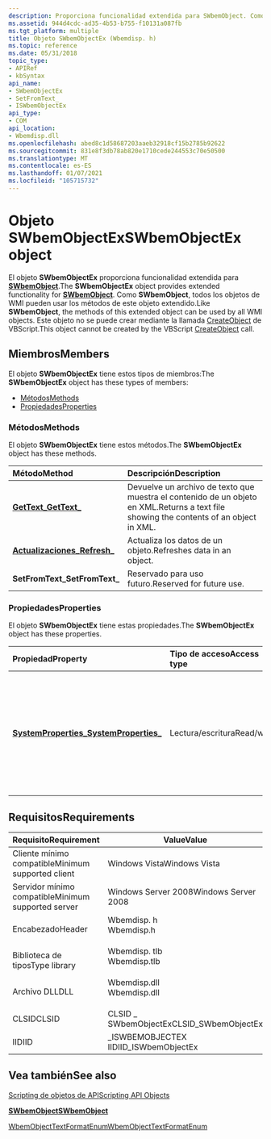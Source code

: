 ```yaml
---
description: Proporciona funcionalidad extendida para SWbemObject. Como SWbemObject, todos los objetos de WMI pueden usar los métodos de este objeto extendido.
ms.assetid: 944d4cdc-ad35-4b53-b755-f10131a087fb
ms.tgt_platform: multiple
title: Objeto SWbemObjectEx (Wbemdisp. h)
ms.topic: reference
ms.date: 05/31/2018
topic_type:
- APIRef
- kbSyntax
api_name:
- SWbemObjectEx
- SetFromText_
- ISWbemObjectEx
api_type:
- COM
api_location:
- Wbemdisp.dll
ms.openlocfilehash: abed8c1d58687203aaeb32918cf15b2785b92622
ms.sourcegitcommit: 831e8f3db78ab820e1710cede244553c70e50500
ms.translationtype: MT
ms.contentlocale: es-ES
ms.lasthandoff: 01/07/2021
ms.locfileid: "105715732"
---
```

# <a name="swbemobjectex-object"></a><span data-ttu-id="02b99-104">Objeto SWbemObjectEx</span><span class="sxs-lookup"><span data-stu-id="02b99-104">SWbemObjectEx object</span></span>

<span data-ttu-id="02b99-105">El objeto **SWbemObjectEx** proporciona funcionalidad extendida para [**SWbemObject**](swbemobject.md).</span><span class="sxs-lookup"><span data-stu-id="02b99-105">The **SWbemObjectEx** object provides extended functionality for [**SWbemObject**](swbemobject.md).</span></span> <span data-ttu-id="02b99-106">Como **SWbemObject**, todos los objetos de WMI pueden usar los métodos de este objeto extendido.</span><span class="sxs-lookup"><span data-stu-id="02b99-106">Like **SWbemObject**, the methods of this extended object can be used by all WMI objects.</span></span> <span data-ttu-id="02b99-107">Este objeto no se puede crear mediante la llamada [CreateObject](/previous-versions//xzysf6hc(v=vs.85)) de VBScript.</span><span class="sxs-lookup"><span data-stu-id="02b99-107">This object cannot be created by the VBScript [CreateObject](/previous-versions//xzysf6hc(v=vs.85)) call.</span></span>

## <a name="members"></a><span data-ttu-id="02b99-108">Miembros</span><span class="sxs-lookup"><span data-stu-id="02b99-108">Members</span></span>

<span data-ttu-id="02b99-109">El objeto **SWbemObjectEx** tiene estos tipos de miembros:</span><span class="sxs-lookup"><span data-stu-id="02b99-109">The **SWbemObjectEx** object has these types of members:</span></span>

-   [<span data-ttu-id="02b99-110">Métodos</span><span class="sxs-lookup"><span data-stu-id="02b99-110">Methods</span></span>](#methods)
-   [<span data-ttu-id="02b99-111">Propiedades</span><span class="sxs-lookup"><span data-stu-id="02b99-111">Properties</span></span>](#properties)

### <a name="methods"></a><span data-ttu-id="02b99-112">Métodos</span><span class="sxs-lookup"><span data-stu-id="02b99-112">Methods</span></span>

<span data-ttu-id="02b99-113">El objeto **SWbemObjectEx** tiene estos métodos.</span><span class="sxs-lookup"><span data-stu-id="02b99-113">The **SWbemObjectEx** object has these methods.</span></span>



| <span data-ttu-id="02b99-114">Método</span><span class="sxs-lookup"><span data-stu-id="02b99-114">Method</span></span>                                      | <span data-ttu-id="02b99-115">Descripción</span><span class="sxs-lookup"><span data-stu-id="02b99-115">Description</span></span>                                                              |
|:--------------------------------------------|:-------------------------------------------------------------------------|
| [<span data-ttu-id="02b99-116">**GetText\_**</span><span class="sxs-lookup"><span data-stu-id="02b99-116">**GetText\_**</span></span>](swbemobjectex-gettext-.md) | <span data-ttu-id="02b99-117">Devuelve un archivo de texto que muestra el contenido de un objeto en XML.</span><span class="sxs-lookup"><span data-stu-id="02b99-117">Returns a text file showing the contents of an object in XML.</span></span><br/> |
| [<span data-ttu-id="02b99-118">**Actualizaciones\_**</span><span class="sxs-lookup"><span data-stu-id="02b99-118">**Refresh\_**</span></span>](swbemobjectex-refresh-.md) | <span data-ttu-id="02b99-119">Actualiza los datos de un objeto.</span><span class="sxs-lookup"><span data-stu-id="02b99-119">Refreshes data in an object.</span></span><br/>                                  |
| <span data-ttu-id="02b99-120">**SetFromText\_**</span><span class="sxs-lookup"><span data-stu-id="02b99-120">**SetFromText\_**</span></span>                           | <span data-ttu-id="02b99-121">Reservado para uso futuro.</span><span class="sxs-lookup"><span data-stu-id="02b99-121">Reserved for future use.</span></span><br/>                                      |



 

### <a name="properties"></a><span data-ttu-id="02b99-122">Propiedades</span><span class="sxs-lookup"><span data-stu-id="02b99-122">Properties</span></span>

<span data-ttu-id="02b99-123">El objeto **SWbemObjectEx** tiene estas propiedades.</span><span class="sxs-lookup"><span data-stu-id="02b99-123">The **SWbemObjectEx** object has these properties.</span></span>



| <span data-ttu-id="02b99-124">Propiedad</span><span class="sxs-lookup"><span data-stu-id="02b99-124">Property</span></span>                                                                 | <span data-ttu-id="02b99-125">Tipo de acceso</span><span class="sxs-lookup"><span data-stu-id="02b99-125">Access type</span></span>           | <span data-ttu-id="02b99-126">Descripción</span><span class="sxs-lookup"><span data-stu-id="02b99-126">Description</span></span>                                                                                                                                              |
|:-------------------------------------------------------------------------|:----------------------|:---------------------------------------------------------------------------------------------------------------------------------------------------------|
| [<span data-ttu-id="02b99-127">**SystemProperties\_**</span><span class="sxs-lookup"><span data-stu-id="02b99-127">**SystemProperties\_**</span></span>](swbemobjectex-systemproperties-.md)<br/> | <span data-ttu-id="02b99-128">Lectura/escritura</span><span class="sxs-lookup"><span data-stu-id="02b99-128">Read/write</span></span><br/> | <span data-ttu-id="02b99-129">Un objeto [**SWbemPropertySet**](swbempropertyset.md) que contiene la colección de propiedades del sistema que se aplican a **SWbemObjectEx**.</span><span class="sxs-lookup"><span data-stu-id="02b99-129">An [**SWbemPropertySet**](swbempropertyset.md) object that contains the collection of system properties that apply to the **SWbemObjectEx**.</span></span><br/> |



 

## <a name="requirements"></a><span data-ttu-id="02b99-130">Requisitos</span><span class="sxs-lookup"><span data-stu-id="02b99-130">Requirements</span></span>



| <span data-ttu-id="02b99-131">Requisito</span><span class="sxs-lookup"><span data-stu-id="02b99-131">Requirement</span></span> | <span data-ttu-id="02b99-132">Value</span><span class="sxs-lookup"><span data-stu-id="02b99-132">Value</span></span> |
|-------------------------------------|-----------------------------------------------------------------------------------------|
| <span data-ttu-id="02b99-133">Cliente mínimo compatible</span><span class="sxs-lookup"><span data-stu-id="02b99-133">Minimum supported client</span></span><br/> | <span data-ttu-id="02b99-134">Windows Vista</span><span class="sxs-lookup"><span data-stu-id="02b99-134">Windows Vista</span></span><br/>                                                                |
| <span data-ttu-id="02b99-135">Servidor mínimo compatible</span><span class="sxs-lookup"><span data-stu-id="02b99-135">Minimum supported server</span></span><br/> | <span data-ttu-id="02b99-136">Windows Server 2008</span><span class="sxs-lookup"><span data-stu-id="02b99-136">Windows Server 2008</span></span><br/>                                                          |
| <span data-ttu-id="02b99-137">Encabezado</span><span class="sxs-lookup"><span data-stu-id="02b99-137">Header</span></span><br/>                   | <dl> <span data-ttu-id="02b99-138"><dt>Wbemdisp. h</dt></span><span class="sxs-lookup"><span data-stu-id="02b99-138"><dt>Wbemdisp.h</dt></span></span> </dl>   |
| <span data-ttu-id="02b99-139">Biblioteca de tipos</span><span class="sxs-lookup"><span data-stu-id="02b99-139">Type library</span></span><br/>             | <dl> <span data-ttu-id="02b99-140"><dt>Wbemdisp. tlb</dt></span><span class="sxs-lookup"><span data-stu-id="02b99-140"><dt>Wbemdisp.tlb</dt></span></span> </dl> |
| <span data-ttu-id="02b99-141">Archivo DLL</span><span class="sxs-lookup"><span data-stu-id="02b99-141">DLL</span></span><br/>                      | <dl> <span data-ttu-id="02b99-142"><dt>Wbemdisp.dll</dt></span><span class="sxs-lookup"><span data-stu-id="02b99-142"><dt>Wbemdisp.dll</dt></span></span> </dl> |
| <span data-ttu-id="02b99-143">CLSID</span><span class="sxs-lookup"><span data-stu-id="02b99-143">CLSID</span></span><br/>                    | <span data-ttu-id="02b99-144">CLSID \_ SWbemObjectEx</span><span class="sxs-lookup"><span data-stu-id="02b99-144">CLSID\_SWbemObjectEx</span></span><br/>                                                         |
| <span data-ttu-id="02b99-145">IID</span><span class="sxs-lookup"><span data-stu-id="02b99-145">IID</span></span><br/>                      | <span data-ttu-id="02b99-146">\_ISWBEMOBJECTEX IID</span><span class="sxs-lookup"><span data-stu-id="02b99-146">IID\_ISWbemObjectEx</span></span><br/>                                                          |



## <a name="see-also"></a><span data-ttu-id="02b99-147">Vea también</span><span class="sxs-lookup"><span data-stu-id="02b99-147">See also</span></span>

<dl> <dt>

[<span data-ttu-id="02b99-148">Scripting de objetos de API</span><span class="sxs-lookup"><span data-stu-id="02b99-148">Scripting API Objects</span></span>](scripting-api-objects.md)
</dt> <dt>

[<span data-ttu-id="02b99-149">**SWbemObject**</span><span class="sxs-lookup"><span data-stu-id="02b99-149">**SWbemObject**</span></span>](swbemobject.md)
</dt> <dt>

[<span data-ttu-id="02b99-150">WbemObjectTextFormatEnum</span><span class="sxs-lookup"><span data-stu-id="02b99-150">WbemObjectTextFormatEnum</span></span>](/windows/desktop/api/Wbemdisp/ne-wbemdisp-wbemobjecttextformatenum)
</dt> </dl>

 

